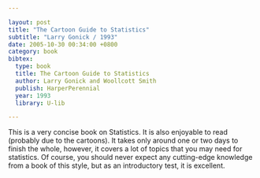 ```yaml
---

layout: post
title: "The Cartoon Guide to Statistics"
subtitle: "Larry Gonick / 1993"
date: 2005-10-30 00:34:00 +0800
category: book
bibtex:
  type: book
  title: The Cartoon Guide to Statistics
  author: Larry Gonick and Woollcott Smith
  publish: HarperPerennial
  year: 1993
  library: U-lib

---
```


This is a very concise book on Statistics. It is also enjoyable to read (probably due to the cartoons). It takes only around one or two days to finish the whole, however, it covers a lot of topics that you may need for statistics. Of course, you should never expect any cutting-edge knowledge from a book of this style, but as an introductory test, it is excellent.
